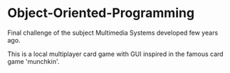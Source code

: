 # Object-Oriented-Programming
Final challenge of the subject Multimedia Systems developed few years ago.

This is a local multiplayer card game with GUI inspired in the famous card game 'munchkin'.

